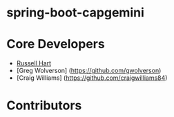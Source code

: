 spring-boot-capgemini
=====================

Core Developers
=====================
* [Russell Hart](https://github.com/rhart)
* [Greg Wolverson] (https://github.com/gwolverson)
* [Craig Williams] (https://github.com/craigwilliams84)

Contributors
=====================
